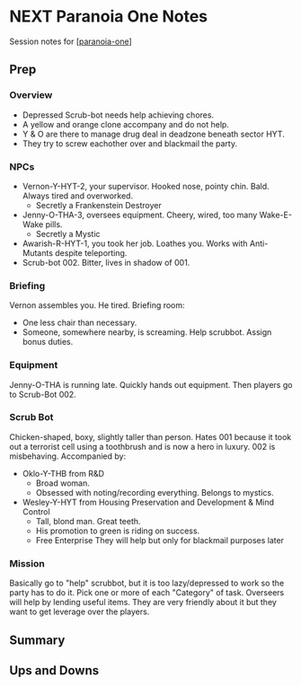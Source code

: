 # NEXT Paranoia One Notes

Session notes for [[paranoia-one]]

## Prep

### Overview

- Depressed Scrub-bot needs help achieving chores.
- A yellow and orange clone accompany and do not help.
- Y & O are there to manage drug deal in deadzone beneath sector HYT.
- They try to screw eachother over and blackmail the party.

### NPCs

- Vernon-Y-HYT-2, your supervisor. Hooked nose, pointy chin. Bald. Always tired and overworked.
  - Secretly a Frankenstein Destroyer
- Jenny-O-THA-3, oversees equipment. Cheery, wired, too many Wake-E-Wake pills.
  - Secretly a Mystic
- Awarish-R-HYT-1, you took her job. Loathes you. Works with Anti-Mutants despite teleporting.
- Scrub-bot 002. Bitter, lives in shadow of 001.

### Briefing

Vernon assembles you. He tired.
Briefing room:

- One less chair than necessary.
- Someone, somewhere nearby, is screaming.
  Help scrubbot. Assign bonus duties.

### Equipment

Jenny-O-THA is running late. Quickly hands out equipment. Then players go to Scrub-Bot 002.

### Scrub Bot

Chicken-shaped, boxy, slightly taller than person. Hates 001 because it took out a terrorist cell using a toothbrush and is now a hero in luxury.
002 is misbehaving. Accompanied by:

- Oklo-Y-THB from R&D
  - Broad woman.
  - Obsessed with noting/recording everything. Belongs to mystics.
- Wesley-Y-HYT from Housing Preservation and Development & Mind Control
  - Tall, blond man. Great teeth.
  - His promotion to green is riding on success.
  - Free Enterprise
    They will help but only for blackmail purposes later

### Mission

Basically go to "help" scrubbot, but it is too lazy/depressed to work so the party has to do it.
Pick one or more of each "Category" of task. Overseers will help by lending useful items.
They are very friendly about it but they want to get leverage over the players.

## Summary

## Ups and Downs

[//begin]: # "Autogenerated link references for markdown compatibility"
[paranoia-one]: ../paranoia-one "Paranoia One"
[//end]: # "Autogenerated link references"